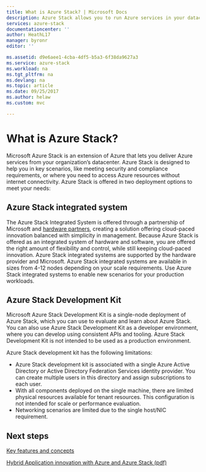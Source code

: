 ```yaml
---
title: What is Azure Stack? | Microsoft Docs
description: Azure Stack allows you to run Azure services in your datacenter.  
services: azure-stack
documentationcenter: ''
author: HeathL17
manager: byronr
editor: ''

ms.assetid: d9e6aee1-4cba-4df5-b5a3-6f38da9627a3
ms.service: azure-stack
ms.workload: na
ms.tgt_pltfrm: na
ms.devlang: na
ms.topic: article
ms.date: 09/25/2017
ms.author: helaw
ms.custom: mvc

---
```

# What is Azure Stack?

Microsoft Azure Stack is an extension of Azure that lets you deliver Azure services from your organization’s datacenter.  Azure Stack is designed to help you in key scenarios, like meeting security and compliance requirements, or where you need to access Azure resources without internet connectivity.  Azure Stack is offered in two deployment options to meet your needs: 

## Azure Stack integrated system
The Azure Stack Integrated System is offered through a partnership of Microsoft and [hardware partners](https://azure.microsoft.com/overview/azure-stack/integrated-systems/), creating a solution offering cloud-paced innovation balanced with simplicity in management.  Because Azure Stack is offered as an integrated system of hardware and software, you are offered the right amount of flexibility and control, while still keeping cloud-paced innovation.  Azure Stack integrated systems are supported by the hardware provider and Microsoft.  Azure Stack integrated systems are available in sizes from 4-12 nodes depending on your scale requirements. Use Azure Stack integrated systems to enable new scenarios for your production workloads.    

## Azure Stack Development Kit
Microsoft Azure Stack Development Kit is a single-node deployment of Azure Stack, which you can use to evaluate and learn about Azure Stack.  You can also use Azure Stack Development Kit as a developer environment, where you can develop using consistent APIs and tooling.  Azure Stack Development Kit is not intended to be used as a production environment.

Azure Stack development kit has the following limitations:
* Azure Stack development kit is associated with a single Azure Active Directory or Active Directory Federation Services identity provider. You can create multiple users in this directory and assign subscriptions to each user.
* With all components deployed on the single machine, there are limited physical resources available for tenant resources. This configuration is not intended for scale or performance evaluation.
* Networking scenarios are limited due to the single host/NIC requirement.  

## Next steps
[Key features and concepts](azure-stack-key-features.md)

[Hybrid Application innovation with Azure and Azure Stack (pdf)](https://go.microsoft.com/fwlink/?LinkId=842846&clcid=0x409)

